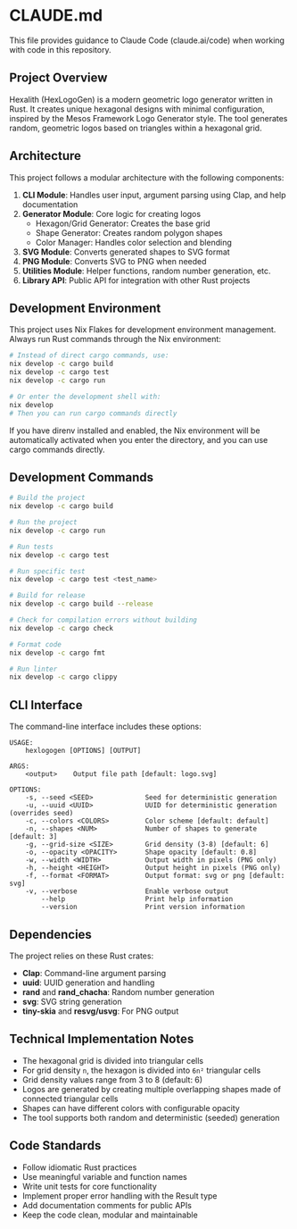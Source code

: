 # CLAUDE.md

This file provides guidance to Claude Code (claude.ai/code) when working with code in this repository.

## Project Overview

Hexalith (HexLogoGen) is a modern geometric logo generator written in Rust. It creates unique hexagonal designs with minimal configuration, inspired by the Mesos Framework Logo Generator style. The tool generates random, geometric logos based on triangles within a hexagonal grid.

## Architecture

This project follows a modular architecture with the following components:

1. **CLI Module**: Handles user input, argument parsing using Clap, and help documentation
2. **Generator Module**: Core logic for creating logos
   - Hexagon/Grid Generator: Creates the base grid
   - Shape Generator: Creates random polygon shapes
   - Color Manager: Handles color selection and blending
3. **SVG Module**: Converts generated shapes to SVG format
4. **PNG Module**: Converts SVG to PNG when needed
5. **Utilities Module**: Helper functions, random number generation, etc.
6. **Library API**: Public API for integration with other Rust projects

## Development Environment

This project uses Nix Flakes for development environment management. Always run Rust commands through the Nix environment:

```bash
# Instead of direct cargo commands, use:
nix develop -c cargo build
nix develop -c cargo test
nix develop -c cargo run

# Or enter the development shell with:
nix develop
# Then you can run cargo commands directly
```

If you have direnv installed and enabled, the Nix environment will be automatically activated when you enter the directory, and you can use cargo commands directly.

## Development Commands

```bash
# Build the project
nix develop -c cargo build

# Run the project
nix develop -c cargo run

# Run tests
nix develop -c cargo test

# Run specific test
nix develop -c cargo test <test_name>

# Build for release
nix develop -c cargo build --release

# Check for compilation errors without building
nix develop -c cargo check

# Format code
nix develop -c cargo fmt

# Run linter
nix develop -c cargo clippy
```

## CLI Interface

The command-line interface includes these options:

```
USAGE:
    hexlogogen [OPTIONS] [OUTPUT]

ARGS:
    <output>    Output file path [default: logo.svg]

OPTIONS:
    -s, --seed <SEED>             Seed for deterministic generation
    -u, --uuid <UUID>             UUID for deterministic generation (overrides seed)
    -c, --colors <COLORS>         Color scheme [default: default]
    -n, --shapes <NUM>            Number of shapes to generate [default: 3]
    -g, --grid-size <SIZE>        Grid density (3-8) [default: 6]
    -o, --opacity <OPACITY>       Shape opacity [default: 0.8]
    -w, --width <WIDTH>           Output width in pixels (PNG only)
    -h, --height <HEIGHT>         Output height in pixels (PNG only)
    -f, --format <FORMAT>         Output format: svg or png [default: svg]
    -v, --verbose                 Enable verbose output
        --help                    Print help information
        --version                 Print version information
```

## Dependencies

The project relies on these Rust crates:

- **Clap**: Command-line argument parsing
- **uuid**: UUID generation and handling
- **rand** and **rand_chacha**: Random number generation
- **svg**: SVG string generation
- **tiny-skia** and **resvg/usvg**: For PNG output

## Technical Implementation Notes

- The hexagonal grid is divided into triangular cells
- For grid density `n`, the hexagon is divided into `6n²` triangular cells
- Grid density values range from 3 to 8 (default: 6)
- Logos are generated by creating multiple overlapping shapes made of connected triangular cells
- Shapes can have different colors with configurable opacity
- The tool supports both random and deterministic (seeded) generation

## Code Standards

- Follow idiomatic Rust practices
- Use meaningful variable and function names
- Write unit tests for core functionality
- Implement proper error handling with the Result type
- Add documentation comments for public APIs
- Keep the code clean, modular and maintainable